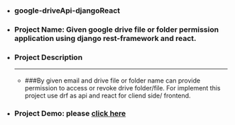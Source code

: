 - ### google-driveApi-djangoReact
- ### Project Name: Given google drive file or folder permission application using django rest-framework and react.
- ### Project Description<hr/>
	- ###By given email and drive file or folder name can provide permission to access or revoke drive folder/file. For implement this project use drf as api and react for cliend side/ frontend.
- ### Project Demo: please [click here](https://react-001ta.herokuapp.com/)